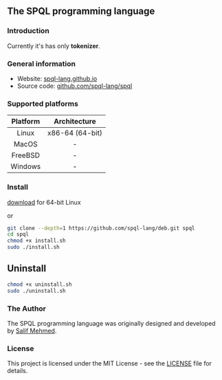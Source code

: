 ## The SPQL programming language

### Introduction

Currently it's has only **tokenizer**.

### General information
- Website: [spql-lang.github.io](https://spql-lang.github.io/)
- Source code: [github.com/spql-lang/spql](https://github.com/spql-lang/spql/)

### Supported platforms

| Platform         | Architecture     |
|:----------------:|:----------------:|
| Linux            | x86-64 (64-bit)  |
| MacOS            | -                |
| FreeBSD          | -                |
| Windows          | -                |

### Install

[download](https://salifm.github.io/res/deb/spql_v0.9.0.deb) for 64-bit Linux

or

```bash
git clone --depth=1 https://github.com/spql-lang/deb.git spql
cd spql
chmod +x install.sh
sudo ./install.sh
```

## Uninstall
```bash
chmod +x uninstall.sh
sudo ./uninstall.sh
```

### The Author
The SPQL programming language was originally designed and developed by [Salif Mehmed](https://github.com/salifm/).

### License
This project is licensed under the MIT License - see the [LICENSE](LICENSE) file for details.
